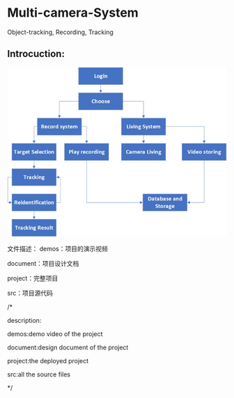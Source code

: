 # Multi-camera-System
Object-tracking, Recording, Tracking

## Introcuction:

![Image text](https://github.com/sky006/Multi-camera-System/blob/master/architecture.jpg)

文件描述：
demos：项目的演示视频

document：项目设计文档

project：完整项目

src：项目源代码


/*

description:

demos:demo video of the project

document:design document of the project

project:the deployed project

src:all the source files

*/
